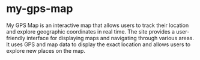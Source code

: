 # my-gps-map
My GPS Map is an interactive map that allows users to track their location and explore geographic coordinates in real time. The site provides a user-friendly interface for displaying maps and navigating through various areas. It uses GPS and map data to display the exact location and allows users to explore new places on the map.
